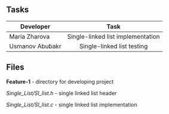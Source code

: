 ## Tasks

| Developer       | Task                                |
| --------------- |:-----------------------------------:|
| Maria Zharova   | Single-linked list implementation   |
| Usmanov Abubakr | Single-linked list testing          |


## Files

**Feature-1** - directory for developing project 

*Single_List/Sl_list.h* - single linked list header 

*Single_List/Sl_list.c* - single linked list implementation   

